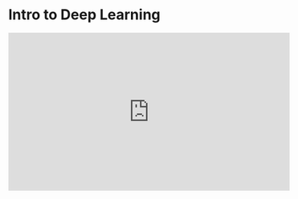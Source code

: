 # Intro to Deep Learning

<iframe width="560" height="315" src="https://www.youtube.com/embed/bKN96en9uSk" title="YouTube video player" frameborder="0" allow="accelerometer; autoplay; clipboard-write; encrypted-media; gyroscope; picture-in-picture; web-share" allowfullscreen></iframe>